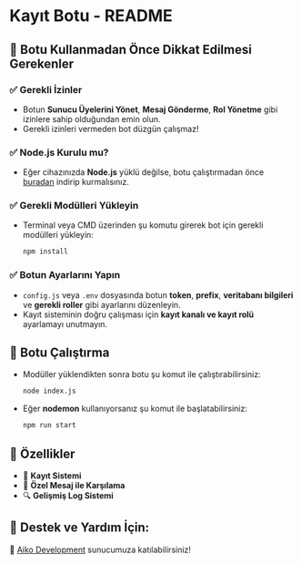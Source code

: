 

# **Kayıt Botu - README**

## 📌 **Botu Kullanmadan Önce Dikkat Edilmesi Gerekenler**

### ✅ **Gerekli İzinler**
- Botun **Sunucu Üyelerini Yönet**, **Mesaj Gönderme**, **Rol Yönetme** gibi izinlere sahip olduğundan emin olun.
- Gerekli izinleri vermeden bot düzgün çalışmaz!

### ✅ **Node.js Kurulu mu?**
- Eğer cihazınızda **Node.js** yüklü değilse, botu çalıştırmadan önce [buradan](https://nodejs.org/) indirip kurmalısınız.

### ✅ **Gerekli Modülleri Yükleyin**
- Terminal veya CMD üzerinden şu komutu girerek bot için gerekli modülleri yükleyin:
  ```sh
  npm install
  ```

### ✅ **Botun Ayarlarını Yapın**
- `config.js` veya `.env` dosyasında botun **token**, **prefix**, **veritabanı bilgileri** ve **gerekli roller** gibi ayarlarını düzenleyin.
- Kayıt sisteminin doğru çalışması için **kayıt kanalı ve kayıt rolü** ayarlamayı unutmayın.

## 🚀 **Botu Çalıştırma**
- Modüller yüklendikten sonra botu şu komut ile çalıştırabilirsiniz:
  ```sh
  node index.js
  ```
- Eğer **nodemon** kullanıyorsanız şu komut ile başlatabilirsiniz:
  ```sh
  npm run start
  ```

## 🔧 **Özellikler**
- 🚀 **Kayıt Sistemi**
- 📩 **Özel Mesaj ile Karşılama**
- 🔍 **Gelişmiş Log Sistemi**

## 📌 **Destek ve Yardım İçin:**
📢 [Aiko Development](https://discord.com/invite/AYRDhFpRXE) sunucumuza katılabilirsiniz!
